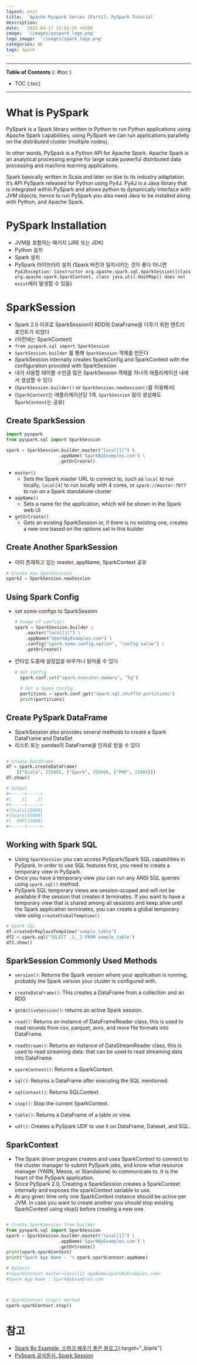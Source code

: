 ```yaml
---
layout: post
title:  'Apache Pyspark Series [Part1]: PySpark Tutorial'
description: 
date:   2022-04-17 15:01:35 +0300
image:  '/images/pyspark_logo.png'
logo_image:  '/images/spark_logo.png'
categories: DE
tags: Spark
---
```

---

**Table of Contents**
{: #toc }
*  TOC
{:toc}

---

# What is PySpark

PySpark is a Spark library written in Python to run Python applications using Apache Spark capabilities, using PySpark we can run applications parallelly on the distributed cluster (multiple nodes).  

In other words, PySpark is a Python API for Apache Spark. Apache Spark is an analytical processing engine for large scale powerful distributed data processing and machine learning applications.  

Spark basically written in Scala and later on due to its industry adaptation it’s API PySpark released for Python using Py4J. Py4J is a Java library that is integrated within PySpark and allows python to dynamically interface with JVM objects, hence to run PySpark you also need Java to be installed along with Python, and Apache Spark.  

# PySpark Installation

- JVM을 포함하는 패키지 (JRE 또는 JDK)
- Python 설치
- Spark 설치
- PySpark 라이브러리 설치 (Spark 버전과 일치시키는 것이 좋다 아니면 `Py4JException: Constructor org.apache.spark.sql.SparkSession([class org.apache.spark.SparkContext, class java.util.HashMap]) does not exist`에러 발생할 수 있음)

# SparkSession

- Spark 2.0 이후로 SparkSession이 RDD와 DataFrame을 다루기 위한 엔트리 포인트가 되었다
- (이전에는 SparkContext)
- `from pyspark.sql import SparkSession`
- `SparkSession.builder` 를 통해 `SparkSession` 객체를 만든다
- SparkSession internally creates SparkConfig and SparkContext with the configuration provided with SparkSession
- 내가 사용할 테이블 수만큼 많은 SparkSession 객체를 하나의 애플리케이션 내에서 생성할 수 있다
- (`SparkSession.builder()` or `SparkSession.newSession()`를 이용해서)
- (`SparkContext`는 애플리케이션당 1개. `SparkSession` 많이 생성해도 S`parkContext`는 공유)

## Create SparkSession

```python
import pyspark
from pyspark.sql import SparkSession

spark = SparkSession.builder.master("local[1]") \ 
                    .appName('SparkByExamples.com') \
                    .getOrCreate()
```

- `master()`
  - Sets the Spark master URL to connect to, such as `local` to run locally, `local[4]` to run locally with 4 cores, or `spark://master:7077` to run on a Spark standalone cluster
- `appName()`
  - Sets a name for the application, which will be shown in the Spark web UI
- `getOrCreate()`
  - Gets an existing SparkSession or, if there is no existing one, creates a new one based on the options set in this builder

## Create Another SparkSession

- 이미 존재하고 있는 master, appName, SparkContext 공유

```python
# Create new SparkSession
spark2 = SparkSession.newSession

```

## Using Spark Config

- set some configs to SparkSession
    ```python
    # Usage of config()
    spark = SparkSession.builder \
        .master("local[1]") \
        .appName("SparkByExamples.com") \
        .config("spark.some.config.option", "config-value") \
        .getOrCreate()

    ```

- 런타임 도중에 설정값을 바꾸거나 읽어올 수 있다
  ```python
  # Set Config
    spark.conf.set("spark.executor.memory", "5g")

    # Get a Spark Config
    partitions = spark.conf.get("spark.sql.shuffle.partitions")
    print(partitions)
  ```

## Create PySpark DataFrame

- SparkSession also provides several methods to create a Spark DataFrame and DataSet
- 리스트 또는 pandas의 DataFrame을 인자로 받을 수 있다

```python

# Create DataFrame
df = spark.createDataFrame(
    [("Scala", 25000), ("Spark", 35000), ("PHP", 21000)])
df.show()

# Output
#+-----+-----+
#|   _1|   _2|
#+-----+-----+
#|Scala|25000|
#|Spark|35000|
#|  PHP|21000|
#+-----+-----+

```

## Working with Spark SQL

- Using `SparkSession` you can access PySpark/Spark SQL capabilities in PySpark. In order to use SQL features first, you need to create a temporary view in PySpark. 
- Once you have a temporary view you can run any ANSI SQL queries using `spark.sql()` method.
- PySpark SQL temporary views are session-scoped and will not be available if the session that creates it terminates. If you want to have a temporary view that is shared among all sessions and keep alive until the Spark application terminates, you can create a global temporary view using `createGlobalTempView()`

```python
# Spark SQL
df.createOrReplaceTempView("sample_table")
df2 = spark.sql("SELECT _1,_2 FROM sample_table")
df2.show()
```

## SparkSession Commonly Used Methods

- `version()`: Returns the Spark version where your application is running, probably the Spark version your cluster is configured with.

- `createDataFrame()`: This creates a DataFrame from a collection and an RDD

- `getActiveSession()`: returns an active Spark session.

- `read()`: Returns an instance of DataFrameReader class, this is used to read records from csv, parquet, avro, and more file formats into DataFrame.

- `readStream()`: Returns an instance of DataStreamReader class, this is used to read streaming data. that can be used to read streaming data into DataFrame.

- `sparkContext()`: Returns a SparkContext.

- `sql()`: Returns a DataFrame after executing the SQL mentioned.

- `sqlContext()`: Returns SQLContext.

- `stop()`: Stop the current SparkContext.

- `table()`: Returns a DataFrame of a table or view.

- `udf()`: Creates a PySpark UDF to use it on DataFrame, Dataset, and SQL.

## SparkContext

- The Spark driver program creates and uses SparkContext to connect to the cluster manager to submit PySpark jobs, and know what resource manager (YARN, Mesos, or Standalone) to communicate to. It is the heart of the PySpark application.
- Since PySpark 2.0, Creating a SparkSession creates a SparkContext internally and exposes the sparkContext variable to use.
- At any given time only one SparkContext instance should be active per JVM. In case you want to create another you should stop existing SparkContext using stop() before creating a new one.

```python

# Create SparkSession from builder
from pyspark.sql import SparkSession
spark = SparkSession.builder.master("local[1]") \
                    .appName('SparkByExamples.com') \
                    .getOrCreate()
print(spark.sparkContext)
print("Spark App Name : "+ spark.sparkContext.appName)

# Outputs
#<SparkContext master=local[1] appName=SparkByExamples.com>
#Spark App Name : SparkByExamples.com



# SparkContext stop() method
spark.sparkContext.stop()

```


# 참고

- [Spark By Example, 스파크 배우기 좋은 블로그](https://sparkbyexamples.com/){:target="_blank"}
- [PySpark 공식문서, Spark Session](https://spark.apache.org/docs/latest/api/python/reference/pyspark.sql/spark_session.html)
